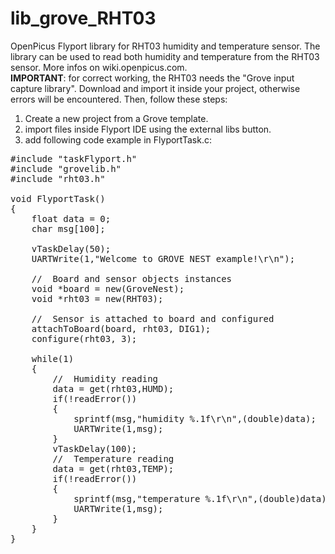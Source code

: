lib_grove_RHT03
===============

OpenPicus Flyport library for RHT03 humidity and temperature sensor. The library can be used to read both humidity and temperature from the RHT03 sensor. More infos on wiki.openpicus.com.
<br>**IMPORTANT**: for correct working, the RHT03 needs the "Grove input capture library". Download and import it inside your project, otherwise errors will be encountered. Then, follow these steps:<br>
1) Create a new project from a Grove template.<br>
2) import files inside Flyport IDE using the external libs button.<br>
3) add following code example in FlyportTask.c:

<pre>
#include "taskFlyport.h"
#include "grovelib.h"
#include "rht03.h"
 
void FlyportTask()
{  
	float data = 0;
	char msg[100];
 
	vTaskDelay(50);
	UARTWrite(1,"Welcome to GROVE NEST example!\r\n");

	//	Board and sensor objects instances
	void *board = new(GroveNest);
	void *rht03 = new(RHT03);
 
	//	Sensor is attached to board and configured
    attachToBoard(board, rht03, DIG1);
    configure(rht03, 3);
	
	while(1)
	{
		//	Humidity reading
		data = get(rht03,HUMD);
		if(!readError())
		{
			sprintf(msg,"humidity %.1f\r\n",(double)data);
			UARTWrite(1,msg);
		}
		vTaskDelay(100);
		//	Temperature reading
		data = get(rht03,TEMP);
		if(!readError())
		{
			sprintf(msg,"temperature %.1f\r\n",(double)data);
			UARTWrite(1,msg);
		}
	}	
}

</pre>
